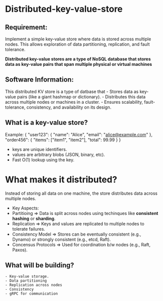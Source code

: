 # Distributed-key-value-store

## Requirement:

Implement a simple key-value store where data is stored across multiple nodes. This allows exploration of data partitioning, replication, and fault tolerance.

**Distributed key-value stores are a type of NoSQL database that stores data as key-value pairs that span multiple physical or virtual machines**

## Software Information:

This distributed KV store is a type of datbase that - Stores data as key-value pairs (like a giant hashmap or dictionary). - Distributes this data across multiple nodes or machines in a cluster. - Ensures scalability, fault-tolerance, consistency, and availability on its design.

## What is a key-value store?

Example:
{
"user123": { "name": "Alice", "email": "alice@example.com" },
"order456": { "items": ["item1", "item2"], "total": 99.99 }
}

- keys are unique identifiers.
- values are arbitrary blobs (JSON, binary, etc).
- Fast O(1) lookup using the key.

# What makes it distributed?

Instead of storing all data on one machine, the store distributes data across multiple nodes.

- Key Aspects:
- Partitioing => Data is split across nodes using techinques like **consistent hashing** or **sharding**.
- Replication => Keys and values are replicated to multiple nodes to tolerate failures.
- Consistency Model => Stores can be eventually consistent (e.g., Dynamo) or strongly consistent (e.g., etcd, Raft).
- Concensus Protocols => Used for coordination b/w nodes (e.g., Raft, Paxos).

## What will be building?

    - Key-value storage.
    - Data partitioning
    - Replication across nodes
    - Consistency
    - gRPC for communication
